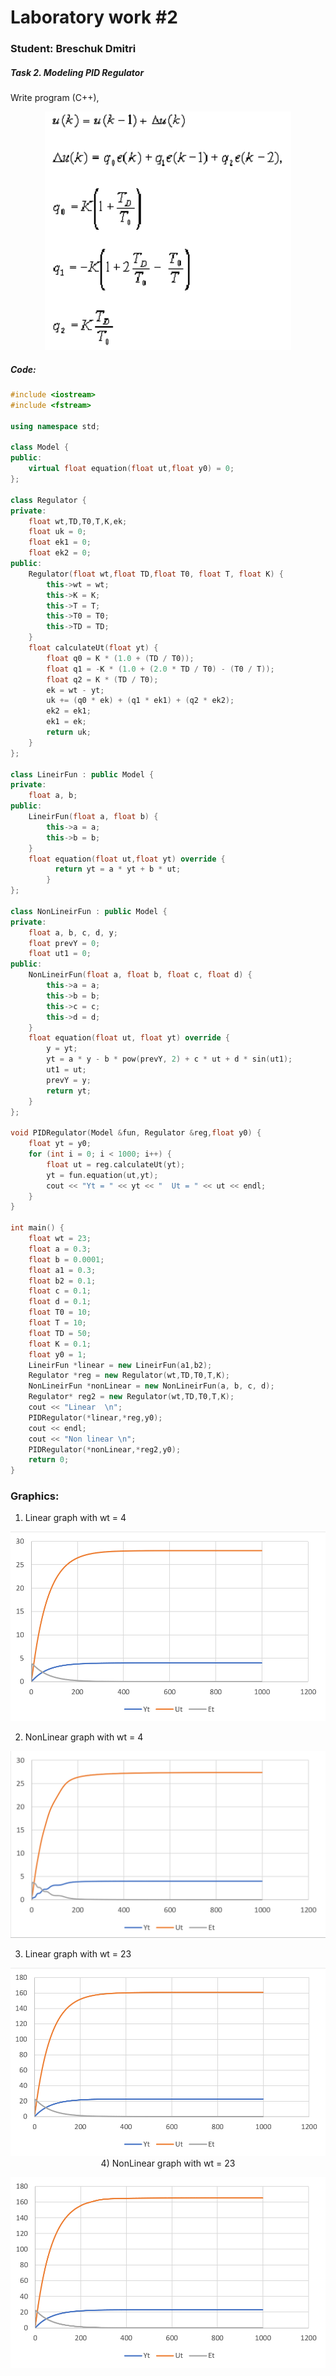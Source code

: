 # Laboratory work #2

### Student: Breschuk Dmitri

##### Task 2. Modeling PID Regulator

Write program (C++),

<p align="center">
       <img src="img/formulas.png"
</p>


##### Code:

```c++
#include <iostream>
#include <fstream>

using namespace std;

class Model {
public:
	virtual float equation(float ut,float y0) = 0;
};

class Regulator {
private:
	float wt,TD,T0,T,K,ek;
	float uk = 0;
	float ek1 = 0;
	float ek2 = 0;
public:
	Regulator(float wt,float TD,float T0, float T, float K) {
		this->wt = wt;
		this->K = K;
		this->T = T;
		this->T0 = T0;
		this->TD = TD;
	}
	float calculateUt(float yt) {
		float q0 = K * (1.0 + (TD / T0));
		float q1 = -K * (1.0 + (2.0 * TD / T0) - (T0 / T));
		float q2 = K * (TD / T0);
		ek = wt - yt;
		uk += (q0 * ek) + (q1 * ek1) + (q2 * ek2);
		ek2 = ek1;
		ek1 = ek;
		return uk;
	}
};

class LineirFun : public Model {
private:
	float a, b;
public:
	LineirFun(float a, float b) {
		this->a = a;
		this->b = b;
	}
	float equation(float ut,float yt) override {
		  return yt = a * yt + b * ut;
		}
};

class NonLineirFun : public Model {
private:
	float a, b, c, d, y;
	float prevY = 0;
	float ut1 = 0;
public:
	NonLineirFun(float a, float b, float c, float d) {
		this->a = a;
		this->b = b;
		this->c = c;
		this->d = d;
	}
	float equation(float ut, float yt) override {
		y = yt;
		yt = a * y - b * pow(prevY, 2) + c * ut + d * sin(ut1);
		ut1 = ut;
		prevY = y;
		return yt;
	}
};

void PIDRegulator(Model &fun, Regulator &reg,float y0) {
	float yt = y0;
	for (int i = 0; i < 1000; i++) {
		float ut = reg.calculateUt(yt);
		yt = fun.equation(ut,yt);
		cout << "Yt = " << yt << "  Ut = " << ut << endl;
	}
}

int main() {
	float wt = 23;
	float a = 0.3;
	float b = 0.0001;
	float a1 = 0.3;
	float b2 = 0.1;
	float c = 0.1;
	float d = 0.1;
	float T0 = 10;
	float T = 10;
	float TD = 50;
	float K = 0.1;
	float y0 = 1;
	LineirFun *linear = new LineirFun(a1,b2);
	Regulator *reg = new Regulator(wt,TD,T0,T,K);
	NonLineirFun *nonLinear = new NonLineirFun(a, b, c, d);
	Regulator* reg2 = new Regulator(wt,TD,T0,T,K);
	cout << "Linear  \n";
	PIDRegulator(*linear,*reg,y0);
	cout << endl;
	cout << "Non linear \n";
	PIDRegulator(*nonLinear,*reg2,y0);
	return 0;
}
```
### Graphics:

1) Linear graph with wt = 4

<p align="center">
       <img src="img/linear1.png"
</p>

2) NonLinear graph with wt = 4

<p align="center">
       <img src="img/nonlinear1.png"
</p>

3) Linear graph with wt = 23

<p align="center">
       <img src="img/linear2.png"
</p>
4) NonLinear graph with wt = 23

<p align="center">
       <img src="img/nonlinear2.png"
</p>
